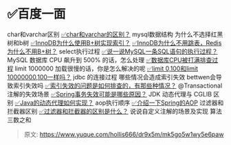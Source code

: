 # ✅百度一面


char和varchar区别
[✅char和varchar的区别？](https://www.yuque.com/hollis666/dr9x5m/xodf4gdc6i9goyt6?view=doc_embed)
mysql数据结构
为什么不选择红黑树和b树
[✅InnoDB为什么使用B+树实现索引？](https://www.yuque.com/hollis666/dr9x5m/uh3cy1?view=doc_embed)
[✅InnoDB为什么不用跳表，Redis为什么不用B+树？](https://www.yuque.com/hollis666/dr9x5m/lcz0grveudyoa16b?view=doc_embed)
select执行过程
[✅说一说MySQL一条SQL语句的执行过程？](https://www.yuque.com/hollis666/dr9x5m/dzkisw?view=doc_embed)
MySQL 数据库 CPU 飙升到 500% 的话，怎么处理
[✅数据库CPU被打满排查过程](https://www.yuque.com/hollis666/dr9x5m/yhfy70xlf7kegk0s?view=doc_embed)
limit 1000000 加载很慢的话，你是怎么解决的呢
[✅limit 0,100和limit 10000000,100一样吗？](https://www.yuque.com/hollis666/dr9x5m/gtpc5u4i7xmy13el?view=doc_embed)
jdbc 的连接过程
哪些情况会造成索引失效 bettwen会导致索引失效吗
[✅索引失效的问题是如何排查的，有那些种情况？](https://www.yuque.com/hollis666/dr9x5m/sgkrtodriyoliden?view=doc_embed)
@Transactional注解的失效场景
[✅Spring事务失效可能是哪些原因？](https://www.yuque.com/hollis666/dr9x5m/bz0tulziboigw24b?view=doc_embed)
JDK 动态代理与 CGLIB 区别
[✅Java的动态代理如何实现？](https://www.yuque.com/hollis666/dr9x5m/ugvfzx?view=doc_embed)
aop执行顺序
[✅介绍一下Spring的AOP](https://www.yuque.com/hollis666/dr9x5m/nget4r5wl2imegi7?view=doc_embed)
过滤器和拦截器区别
[✅过滤器和拦截器的区别是什么？](https://www.yuque.com/hollis666/dr9x5m/oo999uimvc6sxrob?view=doc_embed)
说说自定义注解的场景及实现
算法
三数之和


> 原文: <https://www.yuque.com/hollis666/dr9x5m/mk5go5w1wy5e6paw>